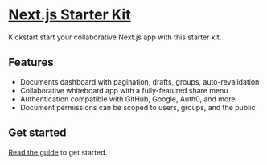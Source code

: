 # [Next.js Starter Kit](https://liveblocks.io/starter-kit)

Kickstart start your collaborative Next.js app with this starter kit.

## Features

- Documents dashboard with pagination, drafts, groups, auto-revalidation
- Collaborative whiteboard app with a fully-featured share menu
- Authentication compatible with GitHub, Google, Auth0, and more
- Document permissions can be scoped to users, groups, and the public

## Get started

[Read the guide](http://liveblocks.io/docs/guides/nextjs-starter-kit) to get
started.
